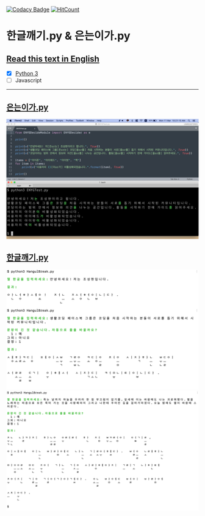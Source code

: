 [![Codacy Badge](https://api.codacy.com/project/badge/Grade/b3504707702a491bb4a40ad495a55cd6)](https://app.codacy.com/app/anaclumos/hangulbreak?utm_source=github.com&utm_medium=referral&utm_content=anaclumos/hangulbreak&utm_campaign=Badge_Grade_Dashboard) [![HitCount](http://hits.dwyl.io/anaclumos/hangulbreak.svg)](http://hits.dwyl.io/anaclumos/hangulbreak)

# 한글깨기.py & 은는이가.py

## [Read this text in English](READMEEng.md)

- [x] [Python 3](Python)
- [ ] Javascript

---

## [은는이가.py](https://www.facebook.com/groups/codingeverybody/permalink/2751648758208976/)


![demo3](assets/demo3.png)

## [한글깨기.py](https://www.facebook.com/groups/codingeverybody/permalink/2725256104181575/)


![demo1.png](assets/demo1.png)
![demo2.png](assets/demo2.png)